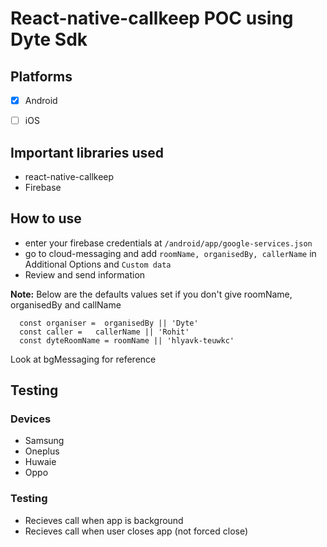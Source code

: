 # React-native-callkeep POC using Dyte Sdk

## Platforms 

- [x] Android 
- [ ] iOS 


## Important libraries used 

- react-native-callkeep
- Firebase

## How to use 
- enter your firebase credentials at `/android/app/google-services.json`
- go to cloud-messaging and add `roomName, organisedBy, callerName` in Additional Options and `Custom data`
- Review and send information 

**Note:** Below are the defaults values set if you don't give roomName, organisedBy and callName

```
  const organiser =  organisedBy || 'Dyte'
  const caller =   callerName || 'Rohit'
  const dyteRoomName = roomName || 'hlyavk-teuwkc'
```

Look at bgMessaging for reference

## Testing 

### Devices 
- Samsung 
- Oneplus 
- Huwaie 
- Oppo 

### Testing 
- Recieves call when app is background 
- Recieves call when user closes app (not forced close)